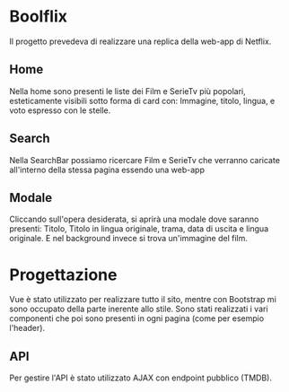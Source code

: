 # Boolflix #
Il progetto prevedeva di realizzare una replica della web-app di Netflix.

## Home ##
Nella home sono presenti le liste dei Film e SerieTv più popolari, esteticamente visibili sotto forma di card con: Immagine, titolo, lingua, e voto espresso con le stelle.

## Search ##
Nella SearchBar possiamo ricercare Film e SerieTv che verranno caricate all'interno della stessa pagina essendo una web-app

## Modale ##
Cliccando sull'opera desiderata, si aprirà una modale dove saranno presenti: Titolo, Titolo in lingua originale, trama, data di uscita e lingua originale. E nel background invece si trova un'immagine del film.

# Progettazione #
Vue è stato utilizzato per realizzare tutto il sito, mentre con Bootstrap mi sono occupato della parte inerente allo stile.
Sono stati realizzati i vari componenti che poi sono presenti in ogni pagina (come per esempio l'header).

## API ##
Per gestire l'API è stato utilizzato AJAX con endpoint pubblico (TMDB).
